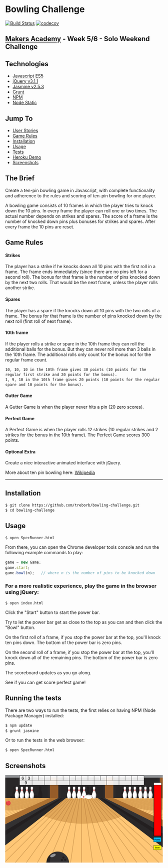 # Bowling Challenge

[![Build Status](https://travis-ci.org/treborb/bowling-challenge.svg?branch=master)](https://travis-ci.org/treborb/bowling-challenge)
[![codecov](https://codecov.io/gh/treborb/bowling-challenge/branch/master/graph/badge.svg)](https://codecov.io/gh/treborb/bowling-challenge)

## [Makers Academy](http://www.makersacademy.com) - Week 5/6 - Solo Weekend Challenge

## Technologies
* [Javascript ES5](https://www.javascript.com/)
* [jQuery v3.1.1](http://www.sinatrarb.com/)
* [Jasmine v2.5.3](https://jasmine.github.io/)
* [Grunt](https://gruntjs.com/)
* [NPM](https://www.npmjs.com/)
* [Node Static](https://github.com/cloudhead/node-static/)

## Jump To
* [User Stories](#user-stories)
* [Game Rules](#rules)
* [Installation](#install)
* [Usage](#usage)
* [Tests](#tests)
* [Heroku Demo](#demo)
* [Screenshots](#screenshots)

## The Brief

Create a ten-pin bowling game in Javascript, with complete functionality and adherence to the rules and scoring of ten-pin bowling for one player.

A bowling game consists of 10 frames in which the player tries to knock down the 10 pins. In every frame the player can roll one or two times. The actual number depends on strikes and spares. The score of a frame is the number of knocked down pins plus bonuses for strikes and spares. After every frame the 10 pins are reset.

## <a name="rules">Game Rules</a>

#### Strikes

The player has a strike if he knocks down all 10 pins with the first roll in a frame. The frame ends immediately (since there are no pins left for a second roll). The bonus for that frame is the number of pins knocked down by the next two rolls. That would be the next frame, unless the player rolls another strike.

#### Spares

The player has a spare if the knocks down all 10 pins with the two rolls of a frame. The bonus for that frame is the number of pins knocked down by the next roll (first roll of next frame).

#### 10th frame

If the player rolls a strike or spare in the 10th frame they can roll the additional balls for the bonus. But they can never roll more than 3 balls in the 10th frame. The additional rolls only count for the bonus not for the regular frame count.

    10, 10, 10 in the 10th frame gives 30 points (10 points for the regular first strike and 20 points for the bonus).
    1, 9, 10 in the 10th frame gives 20 points (10 points for the regular spare and 10 points for the bonus).

#### Gutter Game

A Gutter Game is when the player never hits a pin (20 zero scores).

#### Perfect Game

A Perfect Game is when the player rolls 12 strikes (10 regular strikes and 2 strikes for the bonus in the 10th frame). The Perfect Game scores 300 points.

#### Optional Extra

Create a nice interactive animated interface with jQuery.

More about ten pin bowling here: [Wikipedia](http://en.wikipedia.org/wiki/Ten-pin_bowling)

___

## <a name="install">Installation</a>

```
$ git clone https://github.com/treborb/bowling-challenge.git
$ cd bowling-challenge
```

## <a name="usage">Usage</a>

```
$ open SpecRunner.html
```

From there, you can open the Chrome developer tools console and run the following example commands to play:

```javascript
game = new Game;
game.start;
game.bowl(n);   // where n is the number of pins to be knocked down
```

### For a more realistic experience, play the game in the browser using jQuery:

```
$ open index.html
```

Click the "Start" button to start the power bar.

Try to let the power bar get as close to the top as you can and then click the "Bowl" button.

On the first roll of a frame, if you stop the power bar at the top, you'll knock ten pins down. The bottom of the power bar is zero pins.

On the second roll of a frame, if you stop the power bar at the top, you'll knock down all of the remaining pins. The bottom of the power bar is zero pins.

The scoreboard updates as you go along.

See if you can get score perfect game!

## <a name="tests">Running the tests</a>

There are two ways to run the tests, the first relies on having NPM (Node Package Manager) installed:

```sh
$ npm update
$ grunt jasmine
```

Or to run the tests in the web browser:

```sh
$ open SpecRunner.html
```

## <a name="screenshots">Screenshots</a>

![Bowling Challenge in the browser](public/img/screenshot.png)
